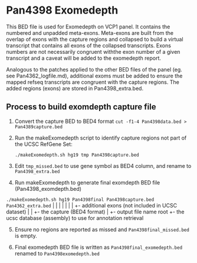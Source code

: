 # Pan4398 Exomedepth
This BED file is used for Exomedepth on VCP1 panel.
It contains the numbered and unpadded meta-exons. Meta-exons are built from the overlap of exons with the capture regions and collapsed to build a virtual transcript that contains all exons of the collapsed transcripts. Exons numbers are not necessarily congruent withthe exon number of a given transcript and a caveat will be added to the exomedepth report.

Analogous to the patches applied to the other BED files of the panel (eg. see Pan4362_logfile.md), additional exoms must be added to ensure the mapped refseq transcripts are congruent with the capture regions. The added regions (exons) are stored in Pan4398_extra.bed.

## Process to build exomdepth capture file

1. Convert the capture BED to BED4 format `cut -f1-4 Pan4398data.bed > Pan4389capture.bed`

2. Run the makeExomedepth script to identify capture regions not part of the UCSC RefGene Set:

 	`./makeExomedepth.sh hg19 tmp Pan4398capture.bed`

3. Edit `tmp_missed.bed` to use gene symbol as BED4 column, and rename to `Pan4398_extra.bed`

4. Run makeExomedepth to generate final exomdepth BED file (Pan4398_exomdepth.bed)

`./makeExomedepth.sh hg19 Pan4398final Pan4398capture.bed Pan4362_extra.bed`
                     |    |            |                  |
                     |    |            |                  +- additional exons (not included in UCSC dataset)
                     |    |            +- the capture (BED4 format)
                     |    +- output file name root
                     +- the ucsc database (assembly) to use for annotation retrieval

5. Ensure no regions are reported as missed and `Pan4398final_missed.bed` is empty.

6. Final exomedepth BED file is written as `Pan4398final_exomedepth.bed` renamed to `Pan4398exomedepth.bed`
